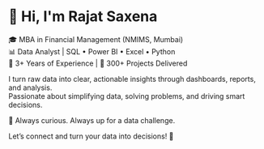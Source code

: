 # 👋 Hi, I'm Rajat Saxena

🎓 MBA in Financial Management (NMIMS, Mumbai)  
📊 Data Analyst | SQL • Power BI • Excel • Python  
🧠 3+ Years of Experience | 📁 300+ Projects Delivered  

I turn raw data into clear, actionable insights through dashboards, reports, and analysis.  
Passionate about simplifying data, solving problems, and driving smart decisions.  

🚀 Always curious. Always up for a data challenge.  

Let’s connect and turn your data into decisions! 🤝

